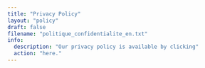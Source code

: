 ```yaml
---
title: "Privacy Policy"
layout: "policy"
draft: false
filename: "politique_confidentialite_en.txt"
info: 
  description: "Our privacy policy is available by clicking"
  action: "here."
---
```

